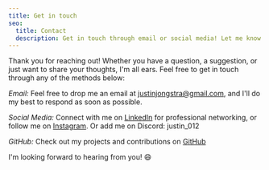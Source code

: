 ```yaml
---
title: Get in touch
seo:
  title: Contact
  description: Get in touch through email or social media! Let me know how I can help.
---
```


Thank you for reaching out! Whether you have a question, a suggestion, or just want to share your thoughts, I'm all ears. Feel free to get in touch through any of the methods below:

_Email:_
Feel free to drop me an email at [justinjongstra@gmail.com](mailto:justinjongstra@gmail.com), and I'll do my best to respond as soon as possible.

_Social Media:_
Connect with me on [LinkedIn](https://www.linkedin.com/in/justinjongstra/) for professional networking, or follow me on [Instagram](https://www.instagram.com/justin._x3/). Or add me on Discord: justin_012

_GitHub:_
Check out my projects and contributions on [GitHub](https://github.com/Justin0122)

I'm looking forward to hearing from you! 😄
